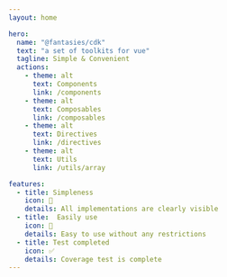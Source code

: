 ```yaml
---
layout: home

hero:
  name: "@fantasies/cdk"
  text: "a set of toolkits for vue"
  tagline: Simple & Convenient
  actions:
    - theme: alt
      text: Components
      link: /components
    - theme: alt
      text: Composables
      link: /composables
    - theme: alt
      text: Directives
      link: /directives
    - theme: alt
      text: Utils
      link: /utils/array

features:
  - title: Simpleness
    icon: 🧱
    details: All implementations are clearly visible
  - title:  Easily use
    icon: 🧠
    details: Easy to use without any restrictions
  - title: Test completed
    icon: ✅
    details: Coverage test is complete
---
```


<script setup>
import {
  VPTeamPage,
  VPTeamPageTitle,
  VPTeamMembers
} from 'vitepress/theme'

const members = [

  {
    avatar: 'https://www.github.com/ronger-x.png',
    name: 'rong',
    title: 'Creator',
    links: [
      { icon: 'github', link: 'https://github.com/ronger-x' },
    ]
  },
   {
    avatar: 'https://www.github.com/heycmm.png',
    name: 'heycmm',
    title: 'Creator',
    links: [
      { icon: 'github', link: 'https://github.com/heycmm' },
    ]
  },
  {
    avatar: 'https://www.github.com/zhumengyua.png',
    name: 'zhu',
    title: 'Creator',
    links: [
      { icon: 'github', link: 'https://github.com/zhumengyua' },
    ]
  },
  {
    avatar: 'https://www.github.com/aeet.png',
    name: 'aeet',
    title: 'Creator',
    links: [
      { icon: 'github', link: 'https://github.com/aeet' },
    ]
  },
  {
    avatar: 'https://www.github.com/devcui.png',
    name: 'cui',
    title: 'Creator',
    links: [
      { icon: 'github', link: 'https://github.com/devcui' },
    ]
  },
]
</script>

<VPTeamPage>
  <VPTeamPageTitle>
    <template #title>
      Our Team
    </template>
    <template #lead>
      The development of @fantasies/cdk is guided by an international
      team, some of whom have chosen to be featured below.
    </template>
  </VPTeamPageTitle>
  <VPTeamMembers :members />
</VPTeamPage>
